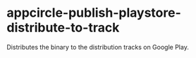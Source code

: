 # appcircle-publish-playstore-distribute-to-track
Distributes the binary to the distribution tracks on Google Play.

